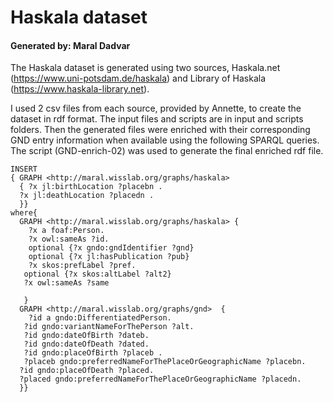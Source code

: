 # Haskala dataset 

#### Generated by: Maral Dadvar


The Haskala dataset is generated using two sources, Haskala.net (https://www.uni-potsdam.de/haskala) and Library of Haskala (https://www.haskala-library.net). 
 
I used 2 csv files from each source, provided by Annette, to create the dataset in rdf format. The input files and scripts are in input and scripts folders. 
Then the generated files were enriched with their corresponding GND entry information when available using the following SPARQL queries. The script (GND-enrich-02) was used to generate the final enriched rdf file. 

```
INSERT
{ GRAPH <http://maral.wisslab.org/graphs/haskala>
  { ?x jl:birthLocation ?placebn .
  ?x jl:deathLocation ?placedn .
  }}
where{
  GRAPH <http://maral.wisslab.org/graphs/haskala> {
    ?x a foaf:Person.
    ?x owl:sameAs ?id.
    optional {?x gndo:gndIdentifier ?gnd}
    optional {?x jl:hasPublication ?pub}
    ?x skos:prefLabel ?pref.
   optional {?x skos:altLabel ?alt2}
   ?x owl:sameAs ?same

   }
  GRAPH <http://maral.wisslab.org/graphs/gnd>  {
    ?id a gndo:DifferentiatedPerson.
   ?id gndo:variantNameForThePerson ?alt.
   ?id gndo:dateOfBirth ?dateb.
   ?id gndo:dateOfDeath ?dated.
   ?id gndo:placeOfBirth ?placeb .
   ?placeb gndo:preferredNameForThePlaceOrGeographicName ?placebn.
  ?id gndo:placeOfDeath ?placed.
  ?placed gndo:preferredNameForThePlaceOrGeographicName ?placedn. 
  }}

```


